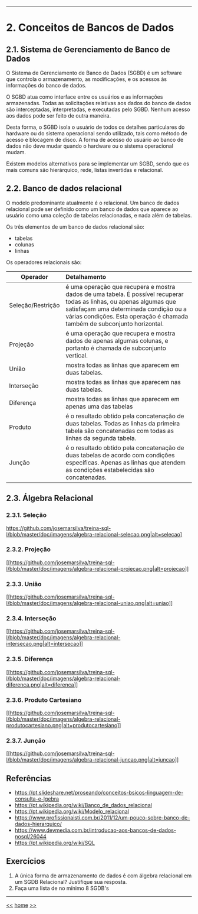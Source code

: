 ***

# 2. Conceitos de Bancos de Dados

## 2.1. Sistema de Gerenciamento de Banco de Dados
O Sistema de Gerenciamento de Banco de Dados (SGBD) é um software que controla o armazenamento, as modificações, e os acessos às informações do banco de dados.

O SGBD atua como interface entre os usuários e as informações armazenadas. Todas as solicitações relativas aos dados do banco de dados são interceptadas, interpretadas, e executadas pelo SGBD. Nenhum acesso aos dados pode ser feito de outra maneira.

Desta forma, o SGBD isola o usuário de todos os detalhes particulares do hardware ou do sistema operacional sendo utilizado, tais como método de acesso e blocagem de disco. A forma de acesso do usuário ao banco de dados não deve mudar quando o hardware ou o sistema operacional mudam.

Existem modelos alternativos para se implementar um SGBD, sendo que os mais comuns são hierárquico, rede, listas invertidas e relacional.

## 2.2. Banco de dados relacional
O modelo predominante atualmente é o relacional. Um banco de dados relacional pode ser definido como um banco de dados que aparece ao usuário como uma coleção de tabelas relacionadas, e nada além de tabelas.

Os três elementos de um banco de dados relacional são:
* tabelas
* colunas
* linhas

Os operadores relacionais são:

| Operador          | Detalhamento                                                                                    |
| ----------------- |:------------------------------------------------------------------------------------------------|
| Seleção/Restrição | é uma operação que recupera e mostra dados de uma tabela. É possível recuperar todas as linhas, ou apenas algumas que satisfaçam uma determinada condição ou a várias condições. Esta operação é chamada também de subconjunto horizontal. |
| Projeção          | é uma operação que recupera e mostra dados de apenas algumas colunas, e portanto é chamada de subconjunto vertical. |
| União             | mostra todas as linhas que aparecem em duas tabelas. |
| Interseção        | mostra todas as linhas que aparecem nas duas tabelas. |
| Diferença         | mostra todas as linhas que aparecem em apenas uma das tabelas |
| Produto           | é o resultado obtido pela concatenação de duas tabelas. Todas as linhas da primeira tabela são concatenadas com todas as linhas da segunda tabela. |
| Junção            | é o resultado obtido pela concatenação de duas tabelas de acordo com condições específicas. Apenas as linhas que atendem as condições estabelecidas são concatenadas. |

## 2.3. Álgebra Relacional

### 2.3.1. Seleção
https://github.com/josemarsilva/treina-sql-I/blob/master/doc/imagens/algebra-relacional-selecao.png|alt=selecao]

### 2.3.2. Projeção
[[https://github.com/josemarsilva/treina-sql-I/blob/master/doc/imagens/algebra-relacional-projecao.png|alt=projecao]] 

### 2.3.3. União
[[https://github.com/josemarsilva/treina-sql-I/blob/master/doc/imagens/algebra-relacional-uniao.png|alt=uniao]] 

### 2.3.4. Interseção
[[https://github.com/josemarsilva/treina-sql-I/blob/master/doc/imagens/algebra-relacional-intersecao.png|alt=intersecao]] 

### 2.3.5. Diferença
[[https://github.com/josemarsilva/treina-sql-I/blob/master/doc/imagens/algebra-relacional-diferenca.png|alt=diferenca]] 

### 2.3.6. Produto Cartesiano
[[https://github.com/josemarsilva/treina-sql-I/blob/master/doc/imagens/algebra-relacional-produtocartesiano.png|alt=produtocartesiano]] 

### 2.3.7. Junção
[[https://github.com/josemarsilva/treina-sql-I/blob/master/doc/imagens/algebra-relacional-juncao.png|alt=juncao]] 

## Referências

* https://pt.slideshare.net/proseando/conceitos-bsicos-linguagem-de-consulta-e-lgebra
* https://pt.wikipedia.org/wiki/Banco_de_dados_relacional
* https://pt.wikipedia.org/wiki/Modelo_relacional
* https://www.profissionaisti.com.br/2011/12/um-pouco-sobre-banco-de-dados-hierarquico/
* https://www.devmedia.com.br/introducao-aos-bancos-de-dados-nosql/26044
* https://pt.wikipedia.org/wiki/SQL

## Exercícios

1. A única forma de armazenamento de dados é com álgebra relacional em um SGDB Relacional? Justifique sua resposta.
2. Faça uma lista de no mínimo 8 SGDB's


***

[<<](README_Introducao.md)
[home](../README.md)
[>>](README_ComandosSql.md)
